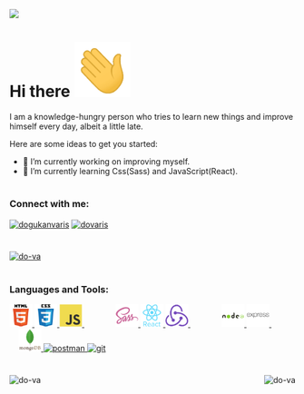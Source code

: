 ![](https://komarev.com/ghpvc/?username=do-Va&label=Views&style=flat-square)
<div align='center'>
 <div align='left'>
  
  <h1>Hi there <img src="https://github.com/do-Va/do-Va/blob/main/Hi.gif" width="100px"></h1>

  I am a knowledge-hungry person who tries to learn new things and improve himself every day, albeit a little late. 

  Here are some ideas to get you started:

  - 🔭 I’m currently working on improving myself.
  - 🌱 I’m currently learning Css(Sass) and JavaScript(React).
 </div>
 
 #
 
 <h3 align="left">Connect with me:</h3>
 <p align="left">
  <a href="https://linkedin.com/in/dogukanvaris" target="blank"><img align="center" src="https://raw.githubusercontent.com/rahuldkjain/github-profile-readme-generator/master/src/images/icons/Social/linked-in-alt.svg" alt="dogukanvaris" height="30" width="40" /></a>
  <a href="https://www.hackerrank.com/dovaris" target="blank"><img align="center" src="https://raw.githubusercontent.com/rahuldkjain/github-profile-readme-generator/master/src/images/icons/Social/hackerrank.svg" alt="dovaris" height="30" width="40" /></a>
 </p>
 
 #
 
 <p align="left"> 
  <a href="https://github.com/ryo-ma/github-profile-trophy"><img src="https://github-profile-trophy.vercel.app/?username=do-va" alt="do-va" /></a> 
 </p>
 
 #
 
 <h3 align="left">Languages and Tools:</h3>
 <p align="left">  
  <a href="https://www.w3.org/html/" target="_blank" rel="noreferrer"> 
   <img src="https://raw.githubusercontent.com/devicons/devicon/master/icons/html5/html5-original-wordmark.svg" alt="html5" width="40" height="40"/> 
  </a> 
  <a href="https://www.w3schools.com/css/" target="_blank" rel="noreferrer">
   <img src="https://raw.githubusercontent.com/devicons/devicon/master/icons/css3/css3-original-wordmark.svg" alt="css3" width="40" height="40"/> 
  </a> 
  <a href="https://developer.mozilla.org/en-US/docs/Web/JavaScript" target="_blank" rel="noreferrer"> 
   <img src="https://raw.githubusercontent.com/devicons/devicon/master/icons/javascript/javascript-original.svg" alt="javascript" width="40" height="40"/> 
  </a>
  &nbsp; &nbsp; &nbsp; &nbsp; &nbsp; &nbsp; &nbsp; 
  <a href="https://sass-lang.com" target="_blank" rel="noreferrer"> 
   <img src="https://raw.githubusercontent.com/devicons/devicon/master/icons/sass/sass-original.svg" alt="sass" width="40" height="40"/> 
  </a> 
  <a href="https://reactjs.org/" target="_blank" rel="noreferrer"> 
   <img src="https://raw.githubusercontent.com/devicons/devicon/master/icons/react/react-original-wordmark.svg" alt="react" width="40" height="40"/> 
  </a> 
  <a href="https://redux.js.org" target="_blank" rel="noreferrer"> 
   <img src="https://raw.githubusercontent.com/devicons/devicon/master/icons/redux/redux-original.svg" alt="redux" width="40" height="40"/> 
  </a>   
  &nbsp; &nbsp; &nbsp; &nbsp; &nbsp; &nbsp; &nbsp; 
  <a href="https://nodejs.org" target="_blank" rel="noreferrer"> 
   <img src="https://raw.githubusercontent.com/devicons/devicon/master/icons/nodejs/nodejs-original-wordmark.svg" alt="nodejs" width="40" height="40"/> 
  </a>  
  <a href="https://expressjs.com" target="_blank" rel="noreferrer"> 
   <img src="https://raw.githubusercontent.com/devicons/devicon/master/icons/express/express-original-wordmark.svg" alt="express" width="40" height="40"/> 
  </a>  &nbsp; &nbsp; &nbsp; &nbsp; &nbsp; &nbsp; &nbsp;  <a href="https://www.mongodb.com/" target="_blank" rel="noreferrer"> 
  <img src="https://raw.githubusercontent.com/devicons/devicon/master/icons/mongodb/mongodb-original-wordmark.svg" alt="mongodb" width="40" height="40"/>
  </a> 
  <a href="https://postman.com" target="_blank" rel="noreferrer"> 
   <img src="https://www.vectorlogo.zone/logos/getpostman/getpostman-icon.svg" alt="postman" width="40" height="40"/>  
  </a> 
  <a href="https://git-scm.com/" target="_blank" rel="noreferrer"> <img src="https://www.vectorlogo.zone/logos/git-scm/git-scm-icon.svg" alt="git" width="40" height="40"/> 
  </a> 
 </p>
 
#
 
 

  <a>
   <img align="left" src="https://github-readme-stats.vercel.app/api?username=do-Va&show_icons=true&theme=nord" alt="do-va" />
 </a>  
  <a>
   <img align="right"  src="https://github-readme-stats.vercel.app/api/top-langs?username=do-va&show_icons=true&locale=en&layout=compact&theme=nord" alt="do-va" />
 </a>

</div>
